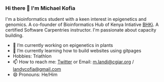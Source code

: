 ### Hi there 👋 I'm Michael Kofia

I'm a bioinformatics student with a keen interest in epigenetics and genomics. A co-founder of Bioinformatics Hub of Kenya Intiative [BHKi](https://github.com/bioinformatics-hub-ke). A certified Software Carpentries instructor. I'm passionate about capacity building.  

- 🔭 I’m currently working on epigenetics in plants 
- 🌱 I’m currently learning how to build websites using gitpages
-  Hobbies: Triathlon
- 📫 How to reach me: [Twitter](https://twitter.com/CofiaLandy) or Email: m.landi@cgiar.org / landycofia@gmail.com 
- 😄 Pronouns: He/Him

<!--
**LandiMi2/LandiMi2** is a ✨ _special_ ✨ repository because its `README.md` (this file) appears on your GitHub profile.

Here are some ideas to get you started:

- 🔭 I’m currently working on ...
- 🌱 I’m currently learning ...
- 👯 I’m looking to collaborate on ...
- 🤔 I’m looking for help with ...
- 💬 Ask me about ...
- 📫 How to reach me: ...
- 😄 Pronouns: ...
- ⚡ Fun fact: ...
-->
